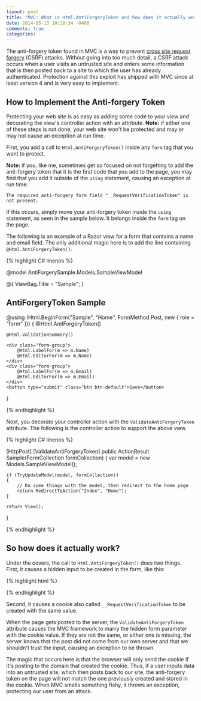 ```yaml
---
layout: post
title: "MVC: What is Html.AntiForgeryToken and how does it actually work?"
date: 2014-05-13 10:28:34 -0400
comments: true
categories:
---
```


The anti-forgery token found in MVC is a way to prevent [cross site request forgery](http://en.wikipedia.org/wiki/Csrf) (CSRF) attacks. Without going into too much detail, a CSRF attack occurs when a user visits an untrusted site and enters some information that is then posted back to a site to which the user has already authenticated. Protection against this exploit has shipped with MVC since at least version 4 and is very easy to implement.

## How to Implement the Anti-forgery Token

Protecting your web site is as easy as adding some code to your view and decorating the view's controller action with an attribute. **Note:** if either one of these steps is not done, your web site won't be protected and may or may not cause an exception at run time.

First, you add a call to `Html.AntiForgeryToken()` inside any `form` tag that you want to protect.

**Note:** if you, like me, sometimes get so focused on not forgetting to add the anti-forgery token that it is the first code that you add to the page, you may find that you add it outside of the `using` statement, causing an exception at run time:

    The required anti-forgery form field "__RequestVerificationToken" is not present.

If this occurs, simply move your anti-forgery token inside the `using` statement, as seen in the sample below. It belongs inside the `form` tag on the page.

The following is an example of a Razor view for a form that contains a name and email field. The only additional magic here is to add the line containing `@Html.AntiForgeryToken()`.

{% highlight C# linenos %}

@model AntiForgerySample.Models.SampleViewModel

@{
    ViewBag.Title = "Sample";
}

<h2>AntiForgeryToken Sample</h2>

@using (Html.BeginForm("Sample", "Home", FormMethod.Post, new { role = "form" }))
{
    @Html.AntiForgeryToken()

    @Html.ValidationSummary()

    <div class="form-group">
        @Html.LabelFor(m => m.Name)
        @Html.EditorFor(m => m.Name)
    </div>
    <div class="form-group">
        @Html.LabelFor(m => m.Email)
        @Html.EditorFor(m => m.Email)
    </div>
    <button type="submit" class="btn btn-default">Save</button>
}

{% endhighlight %}

Next, you decorate your controller action with the `ValidateAntiForgeryToken` attribute. The following is the controller action to support the above view.

{% highlight C# linenos %}

[HttpPost]
[ValidateAntiForgeryToken]
public ActionResult Sample(FormCollection formCollection)
{
    var model = new Models.SampleViewModel();

    if (TryUpdateModel(model, formCollection))
    {
        // Do some things with the model, then redirect to the home page
        return RedirectToAction("Index", "Home");
    }

    return View();
}

{% endhighlight %}

## So how does it actually work?

Under the covers, the call to `Html.AntiForgeryToken()` does two things. First, it causes a hidden input to be created in the form, like this:

{% highlight html %}

<input name="__RequestVerificationToken" type="hidden" value="MRRR4ga6eu8EiCeHKdJAiZgF1EO4OC52U3L6UUe_nqIfe7I7jONPmsJ2Vc_chDi7gA7drUYy4hyehi_UDkso2wrbmLgaKXGypM0rAfHec7g1" />

{% endhighlight %}

Second, it causes a cookie also called `__RequestVerificationToken` to be created with the same value.

When the page gets posted to the server, the `ValidateAntiForgeryToken` attribute causes the MVC framework to marry the hidden form parameter with the cookie value. If they are not the same, or either one is missing, the server knows that the post did not come from our own server and that we shouldn't trust the input, causing an exception to be thrown.

The magic that occurs here is that the browser will only send the cookie if it's posting to the domain that created the cookie. Thus, if a user inputs data into an untrusted site, which then posts back to our site, the anti-forgery token on the page will not match the one previously created and stored in the cookie. When MVC smells something fishy, it throws an exception, protecting our user from an attack.
